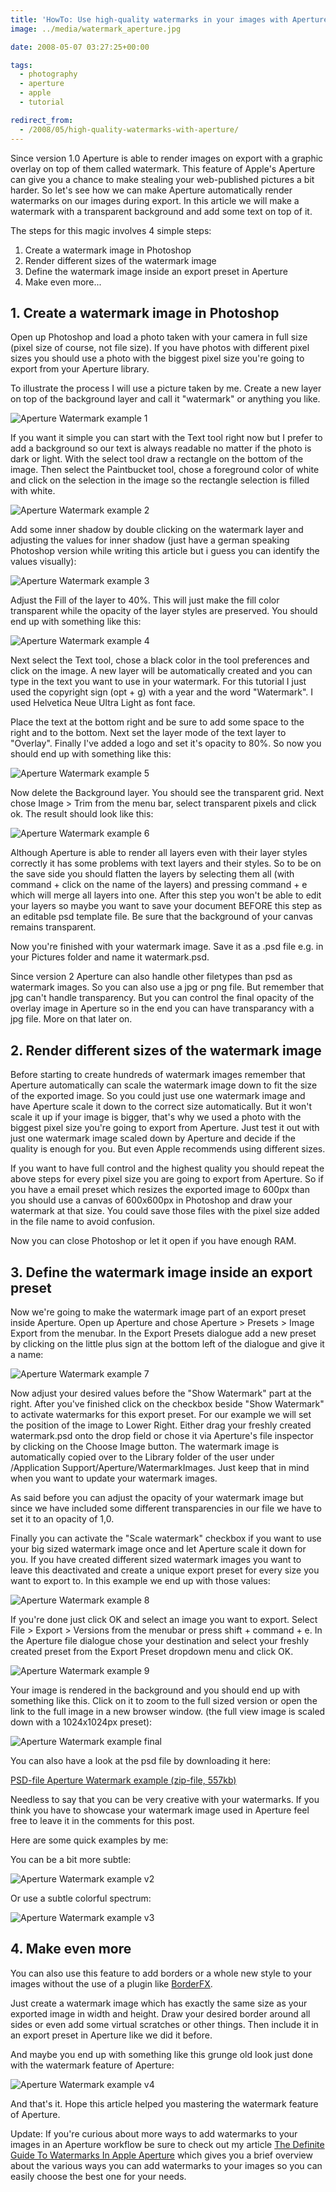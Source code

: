 ```yaml
---
title: 'HowTo: Use high-quality watermarks in your images with Aperture 2.1'
image: ../media/watermark_aperture.jpg

date: 2008-05-07 03:27:25+00:00

tags:
  - photography
  - aperture
  - apple
  - tutorial

redirect_from:
  - /2008/05/high-quality-watermarks-with-aperture/
---
```


Since version 1.0 Aperture is able to render images on export with a graphic overlay on top of them called watermark. This feature of Apple's Aperture can give you a chance to make stealing your web-published pictures a bit harder. So let's see how we can make Aperture automatically render watermarks on our images during export. In this article we will make a watermark with a transparent background and add some text on top of it.

The steps for this magic involves 4 simple steps:

1. Create a watermark image in Photoshop
2. Render different sizes of the watermark image
3. Define the watermark image inside an export preset in Aperture
4. Make even more...

## 1. Create a watermark image in Photoshop

Open up Photoshop and load a photo taken with your camera in full size (pixel size of course, not file size). If you have photos with different pixel sizes you should use a photo with the biggest pixel size you're going to export from your Aperture library.

To illustrate the process I will use a picture taken by me. Create a new layer on top of the background layer and call it "watermark" or anything you like.

![Aperture Watermark example 1](../media/watermark_1.png)

If you want it simple you can start with the Text tool right now but I prefer to add a background so our text is always readable no matter if the photo is dark or light. With the select tool draw a rectangle on the bottom of the image. Then select the Paintbucket tool, chose a foreground color of white and click on the selection in the image so the rectangle selection is filled with white.

![Aperture Watermark example 2](../media/watermark_2.png)

Add some inner shadow by double clicking on the watermark layer and adjusting the values for inner shadow (just have a german speaking Photoshop version while writing this article but i guess you can identify the values visually):

![Aperture Watermark example 3](../media/watermark_3.png)

Adjust the Fill of the layer to 40%. This will just make the fill color transparent while the opacity of the layer styles are preserved. You should end up with something like this:

![Aperture Watermark example 4](../media/watermark_4.png)

Next select the Text tool, chose a black color in the tool preferences and click on the image. A new layer will be automatically created and you can type in the text you want to use in your watermark. For this tutorial I just used the copyright sign (opt + g) with a year and the word "Watermark". I used Helvetica Neue Ultra Light as font face.

Place the text at the bottom right and be sure to add some space to the right and to the bottom. Next set the layer mode of the text layer to "Overlay". Finally I've added a logo and set it's opacity to 80%. So now you should end up with something like this:

![Aperture Watermark example 5](../media/watermark_5.png)

Now delete the Background layer. You should see the transparent grid. Next chose Image > Trim from the menu bar, select transparent pixels and click ok. The result should look like this:

![Aperture Watermark example 6](../media/watermark_6.png)

Although Aperture is able to render all layers even with their layer styles correctly it has some problems with text layers and their styles. So to be on the save side you should flatten the layers by selecting them all (with command + click on the name of the layers) and pressing command + e which will merge all layers into one. After this step you won't be able to edit your layers so maybe you want to save your document BEFORE this step as an editable psd template file. Be sure that the background of your canvas remains transparent.

Now you're finished with your watermark image. Save it as a .psd file e.g. in your Pictures folder and name it watermark.psd.

Since version 2 Aperture can also handle other filetypes than psd as watermark images. So you can also use a jpg or png file. But remember that jpg can't handle transparency. But you can control the final opacity of the overlay image in Aperture so in the end you can have transparancy with a jpg file. More on that later on.

## 2. Render different sizes of the watermark image

Before starting to create hundreds of watermark images remember that Aperture automatically can scale the watermark image down to fit the size of the exported image. So you could just use one watermark image and have Aperture scale it down to the correct size automatically. But it won't scale it up if your image is bigger, that's why we used a photo with the biggest pixel size you're going to export from Aperture. Just test it out with just one watermark image scaled down by Aperture and decide if the quality is enough for you. But even Apple recommends using different sizes.

If you want to have full control and the highest quality you should repeat the above steps for every pixel size you are going to export from Aperture. So if you have a email preset which resizes the exported image to 600px than you should use a canvas of 600x600px in Photoshop and draw your watermark at that size. You could save those files with the pixel size added in the file name to avoid confusion.

Now you can close Photoshop or let it open if you have enough RAM.

## 3. Define the watermark image inside an export preset

Now we're going to make the watermark image part of an export preset inside Aperture. Open up Aperture and chose Aperture > Presets > Image Export from the menubar. In the Export Presets dialogue add a new preset by clicking on the little plus sign at the bottom left of the dialogue and give it a name:

![Aperture Watermark example 7](../media/watermark_7.png)

Now adjust your desired values before the "Show Watermark" part at the right. After you've finished click on the checkbox beside "Show Watermark" to activate watermarks for this export preset. For our example we will set the position of the image to Lower Right. Either drag your freshly created watermark.psd onto the drop field or chose it via Aperture's file inspector by clicking on the Choose Image button. The watermark image is automatically copied over to the Library folder of the user under /Application Support/Aperture/WatermarkImages. Just keep that in mind when you want to update your watermark images.

As said before you can adjust the opacity of your watermark image but since we have included some different transparencies in our file we have to set it to an opacity of 1,0.

Finally you can activate the "Scale watermark" checkbox if you want to use your big sized watermark image once and let Aperture scale it down for you. If you have created different sized watermark images you want to leave this deactivated and create a unique export preset for every size you want to export to. In this example we end up with those values:

![Aperture Watermark example 8](../media/watermark_8.png)

If you're done just click OK and select an image you want to export. Select File > Export > Versions from the menubar or press shift + command + e. In the Aperture file dialogue chose your destination and select your freshly created preset from the Export Preset dropdown menu and click OK.

![Aperture Watermark example 9](../media/watermark_9.png)

Your image is rendered in the background and you should end up with something like this. Click on it to zoom to the full sized version or open the link to the full image in a new browser window. (the full view image is scaled down with a 1024x1024px preset):

![Aperture Watermark example final](../media/watermarkexample_final.jpg)

You can also have a look at the psd file by downloading it here:

[PSD-file Aperture Watermark example (zip-file, 557kb)](http://www.kremalicious.com/media/watermark_example_by_kremalicious.zip)

Needless to say that you can be very creative with your watermarks. If you think you have to showcase your watermark image used in Aperture feel free to leave it in the comments for this post.

Here are some quick examples by me:

You can be a bit more subtle:

![Aperture Watermark example v2](../media/watermarkexample_v2.jpg)

Or use a subtle colorful spectrum:

![Aperture Watermark example v3](../media/watermarkexample_v3.jpg)

## 4. Make even more

You can also use this feature to add borders or a whole new style to your images without the use of a plugin like [BorderFX](http://web.mac.com/reinharduebel/BorderFX/).

Just create a watermark image which has exactly the same size as your exported image in width and height. Draw your desired border around all sides or even add some virtual scratches or other things. Then include it in an export preset in Aperture like we did it before.

And maybe you end up with something like this grunge old look just done with the watermark feature of Aperture:

![Aperture Watermark example v4](../media/watermarkexample_v4.jpg)

And that's it. Hope this article helped you mastering the watermark feature of Aperture.

Update: If you're curious about more ways to add watermarks to your images in an Aperture workflow be sure to check out my article [The Definite Guide To Watermarks In Apple Aperture](/the-definite-guide-to-watermarks-in-apple-aperture/) which gives you a brief overview about the various ways you can add watermarks to your images so you can easily choose the best one for your needs.
